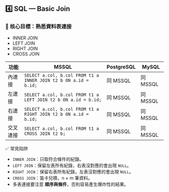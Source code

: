 ## 4️⃣ SQL — Basic Join

### 🎯 核心目標：熟悉資料表連接

- INNER JOIN
- LEFT JOIN
- RIGHT JOIN
- CROSS JOIN

| 功能     | MSSQL                                                           | PostgreSQL | MySQL    |
| -------- | --------------------------------------------------------------- | ---------- | -------- |
| 內連接   | `SELECT a.col, b.col FROM t1 a INNER JOIN t2 b ON a.id = b.id;` | 同 MSSQL   | 同 MSSQL |
| 左連接   | `SELECT a.col, b.col FROM t1 a LEFT JOIN t2 b ON a.id = b.id;`  | 同 MSSQL   | 同 MSSQL |
| 右連接   | `SELECT a.col, b.col FROM t1 a RIGHT JOIN t2 b ON a.id = b.id;` | 同 MSSQL   | 同 MSSQL |
| 交叉連接 | `SELECT a.col, b.col FROM t1 a CROSS JOIN t2 b;`                | 同 MSSQL   | 同 MSSQL |

✅ 常見陷阱

- `INNER JOIN`：只取符合條件的紀錄。
- `LEFT JOIN`：保留左表所有紀錄，右表沒對應的會出現 `NULL`。
- `RIGHT JOIN`：保留右表所有紀錄，左表沒對應的會出現 `NULL`。
- `CROSS JOIN`：笛卡兒積，n × m 筆資料。
- 多表連接要注意 **順序與條件**，否則容易產生爆炸性的結果。
